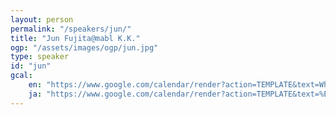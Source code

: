 ```yaml
---
layout: person
permalink: "/speakers/jun/"
title: "Jun Fujita@mabl K.K."
ogp: "/assets/images/ogp/jun.jpg"
type: speaker
id: "jun"
gcal:
    en: "https://www.google.com/calendar/render?action=TEMPLATE&text=What+we%27ve+done+to+cross+the+chasm+in+the+Japanese+market+for+dev+tool+vendors&dates=20230310T131000/20230310T140000&location=%E3%80%92220-0004+Kanagawa%2C+Yokohama%2C+Nishi+Ward%2C+Kitasaiwai%2C+2+Chome%E2%88%925%E2%88%9215+%E3%83%97%E3%83%AC%E3%83%9F%E3%82%A2%E6%A8%AA%E6%B5%9C%E8%A5%BF%E5%8F%A3%E3%83%93%E3%83%AB+4F&trp=true&details=https%3A%2F%2Fyokohama-2023.devrelcon.dev%2Fspeakers%2Fjun%2F&trp=undefined&trp=true&sprop="
    ja: "https://www.google.com/calendar/render?action=TEMPLATE&text=%E6%97%A5%E6%9C%AC%E3%83%9E%E3%83%BC%E3%82%B1%E3%83%83%E3%83%88%E3%81%A7%E3%82%AD%E3%83%A3%E3%82%BA%E3%83%A0%E3%82%92%E8%B6%85%E3%81%88%E3%82%8B%E3%81%9F%E3%82%81%E3%81%AB%E3%82%84%E3%81%A3%E3%81%A6%E3%81%8D%E3%81%9F%E3%81%93%E3%81%A8+-+Dev+tool%E7%B7%A8+-&dates=20230310T131000/20230310T140000&location=%E3%80%92220-0004+Kanagawa%2C+Yokohama%2C+Nishi+Ward%2C+Kitasaiwai%2C+2+Chome%E2%88%925%E2%88%9215+%E3%83%97%E3%83%AC%E3%83%9F%E3%82%A2%E6%A8%AA%E6%B5%9C%E8%A5%BF%E5%8F%A3%E3%83%93%E3%83%AB+4F&trp=true&details=https%3A%2F%2Fyokohama-2023.devrelcon.dev%2Fspeakers%2Fjun%2F&trp=undefined&trp=true&sprop="
---
```

